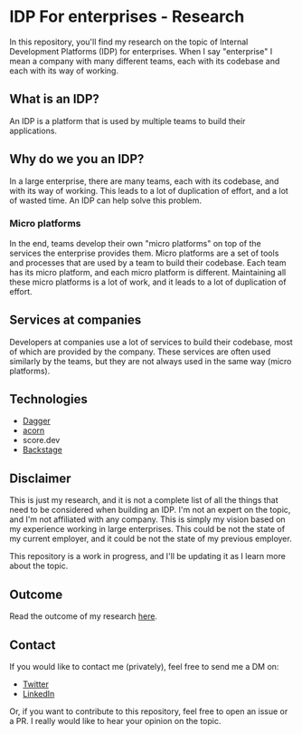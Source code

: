 # IDP For enterprises - Research

In this repository, you'll find my research on the topic of Internal Development Platforms (IDP) for enterprises.
When I say "enterprise" I mean a company with many different teams, each with its codebase and each with its way of working.

## What is an IDP?

An IDP is a platform that is used by multiple teams to build their applications.

## Why do we you an IDP?

In a large enterprise, there are many teams, each with its codebase, and with its way of working.
This leads to a lot of duplication of effort, and a lot of wasted time.
An IDP can help solve this problem.

### Micro platforms

In the end, teams develop their own "micro platforms" on top of the services the enterprise provides them.
Micro platforms are a set of tools and processes that are used by a team to build their codebase.
Each team has its micro platform, and each micro platform is different.
Maintaining all these micro platforms is a lot of work, and it leads to a lot of duplication of effort.

## Services at companies

Developers at companies use a lot of services to build their codebase, most of which are provided by the company.
These services are often used similarly by the teams, but they are not always used in the same way (micro platforms).

## Technologies

- [Dagger](dagger.md)
- [acorn](acorn.md)
- score.dev
- [Backstage](backstage.md)

## Disclaimer

This is just my research, and it is not a complete list of all the things that need to be considered when building an IDP.
I'm not an expert on the topic, and I'm not affiliated with any company.
This is simply my vision based on my experience working in large enterprises.
This could be not the state of my current employer, and it could be not the state of my previous employer.

This repository is a work in progress, and I'll be updating it as I learn more about the topic.

## Outcome

Read the outcome of my research [here](outcome.md).

## Contact

If you would like to contact me (privately), feel free to send me a DM on:

- [Twitter](https://twitter.com/angelbarrera92)
- [LinkedIn](https://www.linkedin.com/in/angelbarrerasanchez/)

Or, if you want to contribute to this repository, feel free to open an issue or a PR.
I really would like to hear your opinion on the topic.
